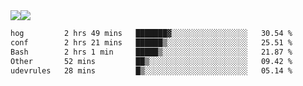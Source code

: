 <div style="display: flex; flex-direction: row;">
<img style="height: auto; width: auto;" class="img" src="https://raw.githubusercontent.com/blazepp/github-stats/master/generated/overview.svg#gh-dark-mode-only" />
<img style="height: auto; width: auto;" class="img" src="https://raw.githubusercontent.com/blazepp/github-stats/master/generated/languages.svg#gh-dark-mode-only" />
</div>

<div style="display: flex; flex-direction: row;">
<!--START_SECTION:waka-->

```txt
hog         2 hrs 49 mins   ███████▓░░░░░░░░░░░░░░░░░   30.54 %
conf        2 hrs 21 mins   ██████▒░░░░░░░░░░░░░░░░░░   25.51 %
Bash        2 hrs 1 min     █████▒░░░░░░░░░░░░░░░░░░░   21.87 %
Other       52 mins         ██▒░░░░░░░░░░░░░░░░░░░░░░   09.42 %
udevrules   28 mins         █▒░░░░░░░░░░░░░░░░░░░░░░░   05.14 %
```

<!--END_SECTION:waka-->
</div>
